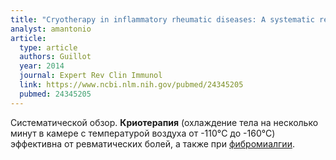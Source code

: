 ```yaml
---
title: "Cryotherapy in inflammatory rheumatic diseases: A systematic review"
analyst: amantonio
article:
  type: article
  authors: Guillot
  year: 2014
  journal: Expert Rev Clin Immunol
  link: https://www.ncbi.nlm.nih.gov/pubmed/24345205
  pubmed: 24345205
---
```


Систематической обзор. **Криотерапия** (охлаждение тела на несколько минут в камере с температурой воздуха от -110°C до -160°C) эффективна от ревматических болей, а также при [фибромиалгии](https://www.ncbi.nlm.nih.gov/pubmed/23636794).
